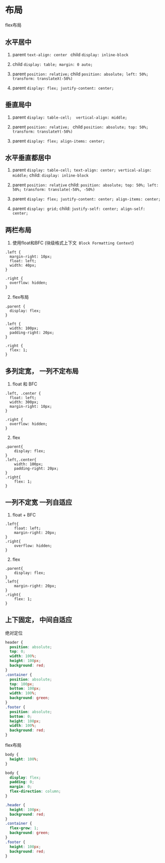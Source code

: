 # 布局

flex布局

## 水平居中

1. parent `text-align: center ` child `display: inline-block`

2. child `display: table; margin: 0 auto;`

3. parent `position: relative;` child `position: absolute; left: 50%; transform: translateX(-50%)`

4. parent `display: flex; justify-content: center;`

## 垂直局中

1. parent `display: table-cell;  vertical-align: middle;`

2. parent `position: relative; ` child `position: absolute; top: 50%; transform: translateY(-50%)`

3. parent `display: flex; align-items: center;`

## 水平垂直都居中

1. parent `display: table-cell; text-align: center; vertical-align: middle;` child: `display: inline-block`

2. parent `position: relative` child: `position: absolute; top: 50%; left: 50%; transform: translate(-50%, -50%)`

3. parent `display: flex; justify-content: center; align-items: center;`

4. parent `display: grid;` child: `justify-self: center; align-self: center;`

## 两栏布局

1. 使用float和BFC (块级格式上下文` Block Formatting Context`)

```
.left {
  margin-right: 10px;
  float: left;
  width: 40px;
}

.right {
  overflow: hidden;
}
```

2. flex布局

```
.parent {
  display: flex;
}

.left {
  width: 100px;
  padding-right: 20px;
}

.right {
  flex: 1;
}
```

## 多列定宽， 一列不定布局

1. float 和 BFC

```
.left, .center {
  float: left;
  width: 300px;
  margin-right: 10px;
}

.right {
  overflow: hidden;
}

```

2. flex

```
.parent{
	display: flex;
}
.left,.center{
	width: 100px;
	padding-right: 20px;
}
.right{
	flex: 1;
}

```

## 一列不定宽 一列自适应

1. float + BFC

```
.left{
	float: left;
	margin-right: 20px;
}
.right{
	overflow: hidden;
}

```

2. flex

```
.parent{
	display: flex;
}
.left{
	margin-right: 20px;
}
.right{
	flex: 1;
}
```

## 上下固定， 中间自适应

绝对定位
```css
header {
  position: absolute;
  top: 0;
  width: 100%;
  height: 100px;
  background: red;
}
.container {
  position: absolute;
  top: 100px;
  bottom: 100px;
  width: 100%;
  background: green;
}
.footer {
  position: absolute;
  bottom: 0;
  height: 100px;
  width: 100%;
  background: red;
}
```

flex布局
```css
body {
  height: 100%;
}

body {
  display: flex;
  padding: 0;
  margin: 0;
  flex-direction: column;
}

.header {
  height: 100px;
  background: red;
}
.container {
  flex-grow: 1;
  background: green;
}
.footer {
  height: 100px;
  background: red;
}
```

